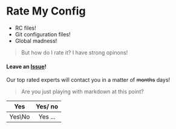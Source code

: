# Rate My Config
- RC files!
- Git configuration files!
- Global madness!

> But how do I rate it? I have strong opinons!  

#### Leave an [Issue](https://github.com/Tadaboody/Rate_My_Config/issues/new)!
Our top rated experts will contact you in a matter of ~~months~~ days!
> Are you just playing with markdown at this point?  

|Yes |Yes/ no|  
|----|:------:|  
|Yes\No|Yes ...|

